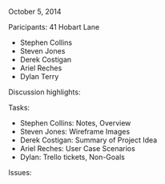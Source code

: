 October 5, 2014

Paricipants: 41 Hobart Lane
- Stephen Collins
- Steven Jones
- Derek Costigan
- Ariel Reches
- Dylan Terry

Discussion highlights:

Tasks:
- Stephen Collins: Notes, Overview
- Steven Jones: Wireframe Images
- Derek Costigan: Summary of Project Idea
- Ariel Reches: User Case Scenarios
- Dylan: Trello tickets, Non-Goals

Issues: